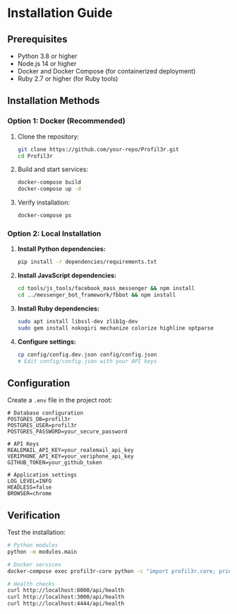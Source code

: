 # Installation Guide

## Prerequisites

- Python 3.8 or higher
- Node.js 14 or higher
- Docker and Docker Compose (for containerized deployment)
- Ruby 2.7 or higher (for Ruby tools)

## Installation Methods

### Option 1: Docker (Recommended)

1. Clone the repository:

   ```bash
   git clone https://github.com/your-repo/Profil3r.git
   cd Profil3r
   ```

2. Build and start services:

   ```bash
   docker-compose build
   docker-compose up -d
   ```

3. Verify installation:
   ```bash
   docker-compose ps
   ```

### Option 2: Local Installation

1. **Install Python dependencies:**

   ```bash
   pip install -r dependencies/requirements.txt
   ```

2. **Install JavaScript dependencies:**

   ```bash
   cd tools/js_tools/facebook_mass_messenger && npm install
   cd ../messenger_bot_framework/fbbot && npm install
   ```

3. **Install Ruby dependencies:**

   ```bash
   sudo apt install libssl-dev zlib1g-dev
   sudo gem install nokogiri mechanize colorize highline optparse
   ```

4. **Configure settings:**
   ```bash
   cp config/config.dev.json config/config.json
   # Edit config/config.json with your API keys
   ```

## Configuration

Create a `.env` file in the project root:

```env
# Database configuration
POSTGRES_DB=profil3r
POSTGRES_USER=profil3r
POSTGRES_PASSWORD=your_secure_password

# API Keys
REALEMAIL_API_KEY=your_realemail_api_key
VERIPHONE_API_KEY=your_veriphone_api_key
GITHUB_TOKEN=your_github_token

# Application settings
LOG_LEVEL=INFO
HEADLESS=false
BROWSER=chrome
```

## Verification

Test the installation:

```bash
# Python modules
python -m modules.main

# Docker services
docker-compose exec profil3r-core python -c "import profil3r.core; print('OK')"

# Health checks
curl http://localhost:8000/api/health
curl http://localhost:3000/api/health
curl http://localhost:4444/api/health
```
